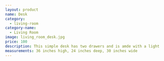 ```yaml
---
layout: product
name: Desk
category:
  - living-room
category-name:
  - Living Room
image: living_room_desk.jpg
price: 100
description: This simple desk has two drawers and is amde with a light coloured wood.
measurements: 36 inches high, 24 inches deep, 30 inches wide
---
```

